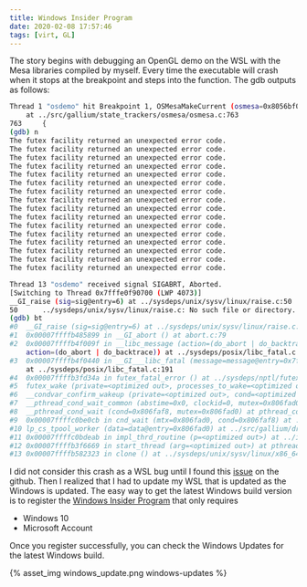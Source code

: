 ```yaml
---
title: Windows Insider Program
date: 2020-02-08 17:57:46
tags: [virt, GL]
---
```


The story begins with debugging an OpenGL demo on the WSL with the Mesa libraries compiled by myself. Every time the executable will crash when it stops at the breakpoint and steps into the function. The gdb outputs as follows:
``` bash
Thread 1 "osdemo" hit Breakpoint 1, OSMesaMakeCurrent (osmesa=0x8056bf0, buffer=0x7ffff85f0010, type=5121, width=400, height=400)
    at ../src/gallium/state_trackers/osmesa/osmesa.c:763
763     {
(gdb) n
The futex facility returned an unexpected error code.
The futex facility returned an unexpected error code.
The futex facility returned an unexpected error code.
The futex facility returned an unexpected error code.
The futex facility returned an unexpected error code.
The futex facility returned an unexpected error code.
The futex facility returned an unexpected error code.
The futex facility returned an unexpected error code.
The futex facility returned an unexpected error code.
The futex facility returned an unexpected error code.
The futex facility returned an unexpected error code.
The futex facility returned an unexpected error code.
The futex facility returned an unexpected error code.
The futex facility returned an unexpected error code.
The futex facility returned an unexpected error code.
The futex facility returned an unexpected error code.

Thread 13 "osdemo" received signal SIGABRT, Aborted.
[Switching to Thread 0x7fffe0f90700 (LWP 4073)]
__GI_raise (sig=sig@entry=6) at ../sysdeps/unix/sysv/linux/raise.c:50
50      ../sysdeps/unix/sysv/linux/raise.c: No such file or directory.
(gdb) bt
#0  __GI_raise (sig=sig@entry=6) at ../sysdeps/unix/sysv/linux/raise.c:50
#1  0x00007ffffb485899 in __GI_abort () at abort.c:79
#2  0x00007ffffb4f009f in __libc_message (action=(do_abort | do_backtrace), fmt=0x7ffffb618fbe "%s", fmt=0x7ffffb618fbe "%s",
    action=(do_abort | do_backtrace)) at ../sysdeps/posix/libc_fatal.c:181
#3  0x00007ffffb4f0440 in __GI___libc_fatal (message=message@entry=0x7ffffb405000 "The futex facility returned an unexpected error code.\n")
    at ../sysdeps/posix/libc_fatal.c:191
#4  0x00007ffffb3fd34a in futex_fatal_error () at ../sysdeps/nptl/futex-internal.h:200
#5  futex_wake (private=<optimized out>, processes_to_wake=<optimized out>, futex_word=<optimized out>) at ../sysdeps/unix/sysv/linux/futex-internal.h:251
#6  __condvar_confirm_wakeup (private=<optimized out>, cond=<optimized out>) at pthread_cond_wait.c:55
#7  __pthread_cond_wait_common (abstime=0x0, clockid=0, mutex=0x806fad0, cond=0x806faf8) at pthread_cond_wait.c:425
#8  __pthread_cond_wait (cond=0x806faf8, mutex=0x806fad0) at pthread_cond_wait.c:638
#9  0x00007ffffc0be0cb in cnd_wait (mtx=0x806fad0, cond=0x806faf8) at ../include/c11/threads_posix.h:155
#10 lp_cs_tpool_worker (data=data@entry=0x806fad0) at ../src/gallium/drivers/llvmpipe/lp_cs_tpool.c:48
#11 0x00007ffffc0bdeab in impl_thrd_routine (p=<optimized out>) at ../include/c11/threads_posix.h:87
#12 0x00007ffffb3f6669 in start_thread (arg=<optimized out>) at pthread_create.c:479
#13 0x00007ffffb582323 in clone () at ../sysdeps/unix/sysv/linux/x86_64/clone.S:95
```
I did not consider this crash as a WSL bug until I found this [issue](https://github.com/Microsoft/WSL/issues/3618) on the github. Then I realized that I had to update my WSL that is updated as the Windows is updated. The easy way to get the latest Windows build version is to register the [Windows Insider Program](https://insider.windows.com/zh-cn/) that only requires

- Windows 10
- Microsoft Account

Once you register successfully, you can check the Windows Updates for the latest Windows build.

{% asset_img windows_update.png windows-updates %}
